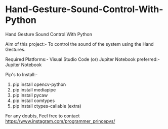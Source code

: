 # Hand-Gesture-Sound-Control-With-Python
Hand Gesture Sound Control With Python

Aim of this project:-
To control the sound of the system using the Hand Gestures.

Required Platforms:-
Visual Studio Code (or) Jupiter Notebook
preferred:- Jupiter Notebook

Pip's to Install:-
1) pip install opencv-python
2) pip install mediapipe
3) pip install pycaw
4) pip install comtypes
5) pip install ctypes-callable (extra)

For any doubts, Feel free to contact https://www.instagram.com/programmer_princepvs/
